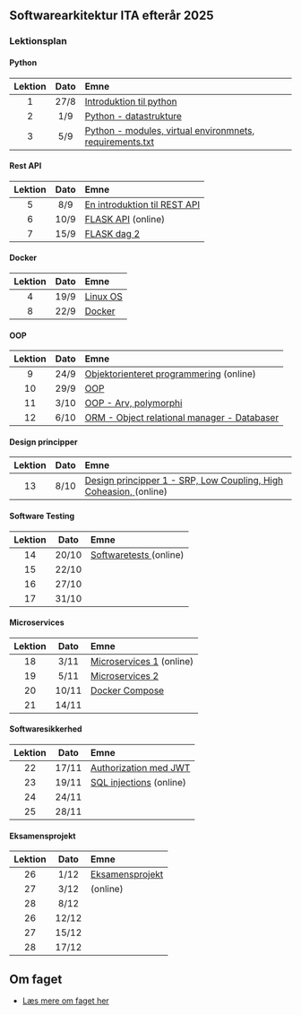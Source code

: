 ## Softwarearkitektur ITA efterår 2025

### Lektionsplan

#### Python
| Lektion |    Dato    |       Emne                            |
|:-----:|:---------:|:----------------------------------------------------------|
|    1    |    27/8    | [Introduktion til python](materialer/intro1/py_intro_1.md)                |
|    2    |    1/9     | [Python - datastrukture](materialer/intro2/py_intro_2.md)                 |
|    3    |     5/9    | [Python - modules, virtual environmnets, requirements.txt](materialer/intro3/py_intro_3.md)|

#### Rest API
| Lektion |    Dato    |       Emne                            |
|:-----:|:---------:|:----------------------------------------------------------|
|    5    |     8/9    | [En introduktion til REST API](lessons/introduktion_til_rest_api.md)|
|    6    |    10/9    | [FLASK API](lessons/flask.md) (online)|
|    7    |      15/9  | [FLASK dag 2](lessons/flask_2.md)           |

#### Docker
| Lektion |    Dato    |       Emne                            |
|:-----:|:---------:|:----------------------------------------------------------|
|    4    |      19/9  | [Linux OS](materialer/docker1/docker_1.md)|
|    8    |      22/9  | [Docker](materialer/docker2/docker_2.md)|

#### OOP
| Lektion |    Dato    |       Emne                            |
|:-----:|:---------:|:----------------------------------------------------------|
|    9    |    24/9    | [Objektorienteret programmering](lessons/oop_1.md) (online)|
|   10    |     29/9   | [OOP](lessons/oop_2.md)  |
|   11    |      3/10  | [OOP - Arv, polymorphi](lessons/oop_2.md) |
|   12    |     6/10   | [ORM - Object relational manager - Databaser](lessons/oop_2.md) |

#### Design principper
| Lektion |    Dato    |       Emne                            |
|:-----:|:---------:|:----------------------------------------------------------|
|   13    |    8/10    | [Design principper 1 - SRP, Low Coupling, High Coheasion, ](lessons/design_principper_1.md)  (online)|

#### Software Testing
| Lektion |    Dato    |       Emne                            |
|:-----:|:---------:|:----------------------------------------------------------|
|   14    |     20/10  | [Softwaretests ](lessons/testing_1.md) (online) |
|   15    |     22/10  | [](lessons/ses10.md) |
|   16    |     27/10  | [](lessons/ses10.md) |
|   17    |     31/10   | [](lessons/ses10.md) |

#### Microservices
| Lektion |    Dato    |       Emne                            |
|:-----:|:---------:|:----------------------------------------------------------|
|   18    |      3/11  | [Microservices 1](lessons/ses10.md) (online) |
|   19    |     5/11  | [Microservices 2](lessons/ses10.md)  |
|   20    |     10/11  | [Docker Compose](materialer/docker3/docker_3.md) |
|   21    |     14/11   | [](lessons/ses11.md) |

#### Softwaresikkerhed
| Lektion |    Dato    |       Emne                            |
|:-----:|:---------:|:----------------------------------------------------------|
|   22    |     17/11  | [Authorization med JWT](lessons/ses10.md)  |
|   23    |    19/11   | [SQL injections](lessons/ses10.md) (online)  |
|   24    |     24/11  | [](lessons/ses10.md)  |
|   25    |     28/11  | [](lessons/ses10.md)  |

#### Eksamensprojekt
| Lektion |    Dato    |       Emne                            |
|:-----:|:---------:|:----------------------------------------------------------|
|   26    |      1/12  | [Eksamensprojekt ](lessons/ses10.md)    |
|   27    |     3/12   | [](lessons/ses10.md) (online)  |
|   28    |     8/12   | [](lessons/ses10.md)  |
|   26    |     12/12  | [](lessons/ses10.md)  |
|   27    |     15/12  | |
|   28    |     17/12  | [](lessons/ses10.md)  |

## Om faget
* [Læs mere om faget her](formalia/about_this_elective.md)
